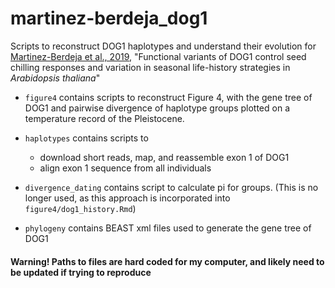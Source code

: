 # martinez-berdeja_dog1
Scripts to reconstruct DOG1 haplotypes and understand their evolution for [Martinez-Berdeja et al., 2019](https://www.pnas.org/content/early/2020/01/17/1912451117), "Functional variants of DOG1 control seed chilling responses and variation in seasonal life-history strategies in *Arabidopsis thaliana*"

- `figure4` contains scripts to reconstruct Figure 4, with the gene tree of DOG1 and pairwise divergence of haplotype groups plotted on a temperature record of the Pleistocene.

- `haplotypes` contains scripts to 
  - download short reads, map, and reassemble exon 1 of DOG1
  - align exon 1 sequence from all individuals
  
- `divergence_dating` contains script to calculate pi for groups. (This is no longer used, as this approach is incorporated into `figure4/dog1_history.Rmd`)

- `phylogeny` contains BEAST xml files used to generate the gene tree of DOG1

#### Warning! Paths to files are hard coded for my computer, and likely need to be updated if trying to reproduce
